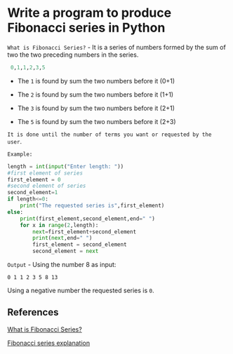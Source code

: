 # Write a program to produce Fibonacci series in Python

`What is Fibonacci Series?` - It is a series of numbers formed by the sum of two  the two preceding numbers in the series.

```python
 0,1,1,2,3,5
```

* The `1` is found by sum the two numbers before it (0+1)

* The `2` is found by sum the two numbers before it (1+1)

* The `3` is found by sum the two numbers before it (2+1)

* The `5` is found by sum the two numbers before it (2+3)

`It is done until the number of terms you want or requested by the user`.

`Example:`

```python
length = int(input("Enter length: "))
#first element of series
first_element = 0  
#second element of series                                      
second_element=1                                       
if length<=0:
    print("The requested series is",first_element)
else:
    print(first_element,second_element,end=" ")
    for x in range(2,length):
        next=first_element+second_element                           
        print(next,end=" ")
        first_element = second_element
        second_element = next
```

`Output` - Using the number 8 as input:

```text
0 1 1 2 3 5 8 13
```

Using a negative number the requested series is `0`.

## References

[What is Fibonacci Series?](https://www.edureka.co/blog/python-fibonacci-series/)

[Fibonacci series explanation](https://www.pythonpool.com/fibonacci-series-in-python/)
